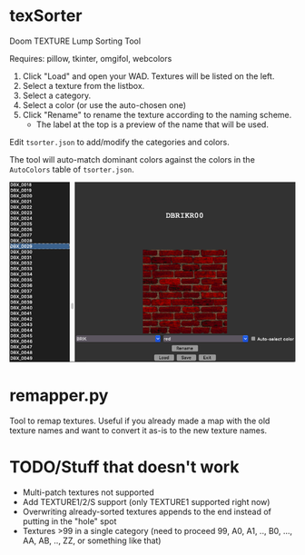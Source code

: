 # texSorter

Doom TEXTURE Lump Sorting Tool

Requires: pillow, tkinter, omgifol, webcolors

1. Click "Load" and open your WAD. Textures will be listed on the left.
2. Select a texture from the listbox.
3. Select a category.
4. Select a color (or use the auto-chosen one)
5. Click "Rename" to rename the texture according to the naming scheme.
    - The label at the top is a preview of the name that will be used.

Edit `tsorter.json` to add/modify the categories and colors.

The tool will auto-match dominant colors against the colors in the `AutoColors` table of `tsorter.json`.

![example](assets/texsorter.png)

# remapper.py

Tool to remap textures. Useful if you already made a map with the old texture names and want to convert it as-is to the new texture names.


# TODO/Stuff that doesn't work

- Multi-patch textures not supported
- Add TEXTURE1/2/S support (only TEXTURE1 supported right now)
- Overwriting already-sorted textures appends to the end instead of putting in the "hole" spot
- Textures &gt;99 in a single category (need to proceed 99, A0, A1, .., B0, ..., AA, AB, .., ZZ, or something like that)

